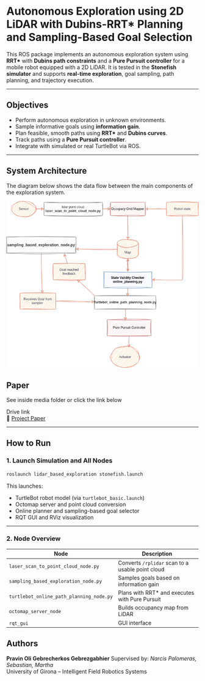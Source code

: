# Autonomous Exploration using 2D LiDAR with Dubins-RRT* Planning and Sampling-Based Goal Selection

This ROS package implements an autonomous exploration system using **RRT\*** with **Dubins path constraints** and a **Pure Pursuit controller** for a mobile robot equipped with a 2D LiDAR. It is tested in the **Stonefish simulator** and supports **real-time exploration**, goal sampling, path planning, and trajectory execution.

---

## Objectives

- Perform autonomous exploration in unknown environments.
- Sample informative goals using **information gain**.
- Plan feasible, smooth paths using **RRT\*** and **Dubins curves**.
- Track paths using a **Pure Pursuit controller**.
- Integrate with simulated or real TurtleBot via ROS.

---
## System Architecture

The diagram below shows the data flow between the main components of the exploration system.

![System Architecture](docs/planning%20flow%20chart.png)

## Paper

See inside media folder or click the link below

Drive link  
🔗 [Project Paper](https://drive.google.com/file/d/1mg0Jy663kbgZXEIQpSAuJiAyRYLIE9T1/view?usp=drive_link)

---



##  How to Run

### 1. Launch Simulation and All Nodes
```bash
roslaunch lidar_based_exploration stonefish.launch
```

This launches:
- TurtleBot robot model (via `turtlebot_basic.launch`)
- Octomap server and point cloud conversion
- Online planner and sampling-based goal selector
- RQT GUI and RViz visualization

---

### 2. Node Overview

| Node | Description |
|------|-------------|
| `laser_scan_to_point_cloud_node.py` | Converts `/rplidar` scan to a usable point cloud |
| `sampling_based_exploration_node.py` | Samples goals based on information gain |
| `turtlebot_online_path_planning_node.py` | Plans with RRT* and executes with Pure Pursuit |
| `octomap_server_node` | Builds occupancy map from LiDAR |
| `rqt_gui` | GUI interface  |



## Authors
**Pravin Oli** 
**Gebrecherkos Gebrezgabhier** 
Supervised by: *Narcis Palomeras, Sebastian, Martha*  
University of Girona – Intelligent Field Robotics Systems
